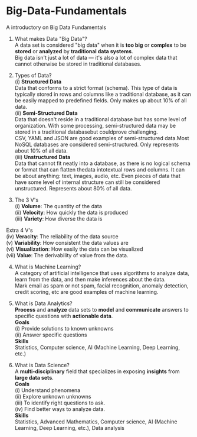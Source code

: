 # Big-Data-Fundamentals
A introductory on Big Data Fundamentals

1) What makes Data "Big Data"? <br />
    A data set is considered "big data" when it is **too big** or **complex** to be **stored** or **analyzed** by **traditional data systems**.<br />
  Big data isn't just a lot of data — it's also a lot of complex data that cannot otherwise be stored in traditional databases.<br />

2) Types of Data?<br />
(i) **Structured Data**<br />
    Data that conforms to a strict format (schema). This type of data is typically stored in rows and columns like a traditional database, as it can be easily mapped to predefined fields. Only makes up about 10% of all data.<br />
(ii) **Semi-Structured Data**<br />
    Data that doesn't reside in a traditional database but has some level of organization. With some processing, semi-structured data may be stored in a traditional databasebut couldprove challenging.<br />
CSV, YAML and JSON are good examples of semi-structured data.Most NoSQL databases are considered semi-structured. Only represents about 10% of all data.<br />
(iii) **Unstructured Data**<br />
     Data that cannot fit neatly into a database, as there is no logical schema or format that can flatten thedata intotextual rows and columns. It can be about anything: text, images, audio, etc. Even pieces of data that have some level of internal structure can still be considered unstructured. Represents about 80% of all data.<br />

3) The 3 V's<br />
(i) **Volume**: The quantity of the data<br />
(ii) **Velocity**: How quickly the data is produced<br />
(iii) **Variety**: How diverse the data is<br />

Extra 4 V's<br />
(iv) **Veracity**: The reliability of the data source<br />
(v) **Variability**: How consistent the data values are<br />
(vi) **Visualization**: How easily the data can be visualized<br />
(vii) **Value**: The derivability of value from the data.<br />

4) What is Machine Learning?<br />
A category of artificial intelligence that uses algorithms to analyze data, learn from the data, and then make inferences about the data.<br />
Mark email as spam or not spam, facial recognition, anomaly detection, credit scoring, etc are good examples of machine learning.<br />

5) What is Data Analytics?<br />
**Process** and **analyze** data sets to **model** and **communicate** answers to specific questions with **actionable data**.<br />
**Goals**<br />
(i) Provide solutions to known unknowns<br />
(ii) Answer specific questions<br />
**Skills**<br />
Statistics, Computer science, AI (Machine Learning, Deep Learning, etc.)<br />

6) What is Data Science?<br />
A **multi-disciplinary** field that specializes in exposing **insights** from **large data sets**.<br />
**Goals**<br />
(i) Understand phenomena<br />
(ii) Explore unknown unknowns<br />
(iii) To identify right questions to ask.<br />
(iv) Find better ways to analyze data.<br />
**Skills**<br />
Statistics, Advanced Mathematics, Computer science, AI (Machine Learning, Deep Learning, etc.), Data analysis<br />